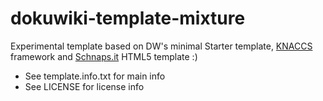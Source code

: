 # dokuwiki-template-mixture
Experimental template based on DW's minimal Starter template, [KNACCS](http://github.com) framework and [Schnaps.it](http://schnaps.it/) HTML5 template :)

* See template.info.txt for main info
* See LICENSE for license info
